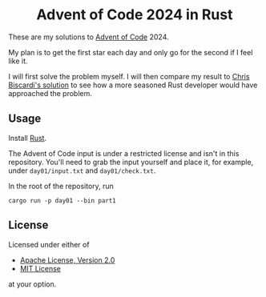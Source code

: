 <div align="center">

# Advent of Code 2024 in Rust

</div>

These are my solutions to [Advent of Code](https://adventofcode.com/) 2024.

My plan is to get the first star each day and only go for the second if I feel like it.

I will first solve the problem myself. I will then compare my result to [Chris Biscardi's solution](https://youtube.com/playlist?list=PLWtPciJ1UMuBABpu6LeP0ZZnvpVMRZvGc) to see how a more seasoned Rust developer would have approached the problem.

## Usage

Install [Rust](https://www.rust-lang.org/).

The Advent of Code input is under a restricted license and isn't in this repository. You'll need to grab the input yourself and place it, for example, under `day01/input.txt` and `day01/check.txt`.

In the root of the repository, run

`cargo run -p day01 --bin part1`

## License

Licensed under either of

- [Apache License, Version 2.0](LICENSE-APACHE)
- [MIT License](LICENSE-MIT)

at your option.
